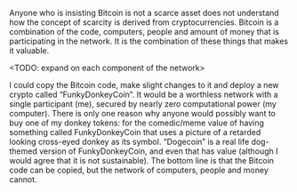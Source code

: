﻿


Anyone who is insisting Bitcoin is not a scarce asset does not understand how the concept of scarcity is derived from cryptocurrencies. Bitcoin is a combination of the code, computers, people and amount of money that is participating in the network. It is the combination of these things that makes it valuable.

<TODO: expand on each component of the network>

I could copy the Bitcoin code, make slight changes to it and deploy a new crypto called “FunkyDonkeyCoin”. It would be a worthless network with a single participant (me), secured by nearly zero computational power (my computer). There is only one reason why anyone would possibly want to buy one of my donkey tokens: for the comedic/meme value of having something called FunkyDonkeyCoin that uses a picture of a retarded looking cross-eyed donkey as its symbol. “Dogecoin” is a real life dog-themed version of FunkyDonkeyCoin, and even that has value (although I would agree that it is not sustainable). The bottom line is that the Bitcoin code can be copied, but the network of computers, people and money cannot.
